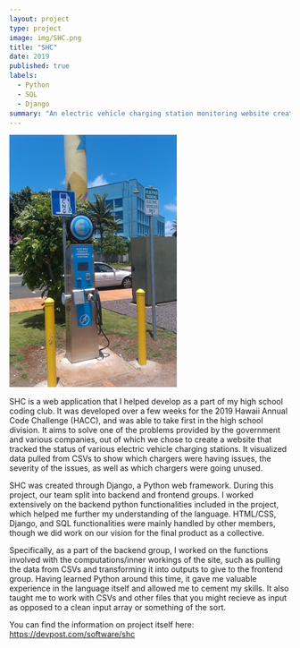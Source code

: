 ```yaml
---
layout: project
type: project
image: img/SHC.png
title: "SHC"
date: 2019
published: true
labels:
  - Python
  - SQL
  - Django
summary: "An electric vehicle charging station monitoring website created by my team which took first in HACC 2019."
---
```

<div class="text-center p-4">
  <img width="300px" src="../img/Electric_Car_Charging_Station_Honolulu.jpg" class="img-thumbnail" >
</div>

  SHC is a web application that I helped develop as a part of my high school coding club. It was developed over a few weeks for the 2019 Hawaii Annual Code Challenge (HACC), and was able to take first in the high school division. It aims to solve one of the problems provided by the government and various companies, out of which we chose to create a website that tracked the status of various electric vehicle charging stations. It visualized data pulled from CSVs to show which chargers were having issues, the severity of the issues, as well as which chargers were going unused. 

  SHC was created through Django, a Python web framework. During this project, our team split into backend and frontend groups. I worked extensively on the backend python functionalities included in the project, which helped me further my understanding of the language. HTML/CSS, Django, and SQL functionalities were mainly handled by other members, though we did work on our vision for the final product as a collective.

  Specifically, as a part of the backend group, I worked on the functions involved with the computations/inner workings of the site, such as pulling the data from CSVs and transforming it into outputs to give to the frontend group. Having learned Python around this time, it gave me valuable experience in the language itself and allowed me to cement my skills. It also taught me to work with CSVs and other files that you might recieve as input as opposed to a clean input array or something of the sort.

You can find the information on project itself here: <a href="https://devpost.com/software/shc">https://devpost.com/software/shc</a>
